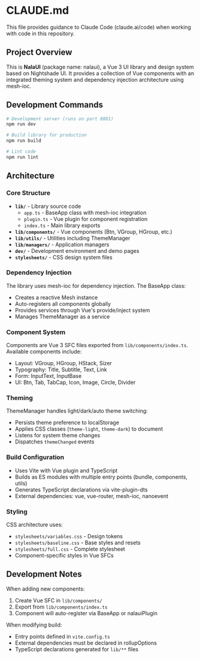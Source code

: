 # CLAUDE.md

This file provides guidance to Claude Code (claude.ai/code) when working with code in this repository.

## Project Overview

This is **NalaUI** (package name: nalaui), a Vue 3 UI library and design system based on Nightshade UI. It provides a collection of Vue components with an integrated theming system and dependency injection architecture using mesh-ioc.

## Development Commands

```bash
# Development server (runs on port 8881)
npm run dev

# Build library for production
npm run build

# Lint code
npm run lint
```

## Architecture

### Core Structure
- **`lib/`** - Library source code
  - `app.ts` - BaseApp class with mesh-ioc integration
  - `plugin.ts` - Vue plugin for component registration
  - `index.ts` - Main library exports
- **`lib/components/`** - Vue components (Btn, VGroup, HGroup, etc.)
- **`lib/utils/`** - Utilities including ThemeManager
- **`lib/managers/`** - Application managers
- **`dev/`** - Development environment and demo pages
- **`stylesheets/`** - CSS design system files

### Dependency Injection
The library uses mesh-ioc for dependency injection. The BaseApp class:
- Creates a reactive Mesh instance
- Auto-registers all components globally
- Provides services through Vue's provide/inject system
- Manages ThemeManager as a service

### Component System
Components are Vue 3 SFC files exported from `lib/components/index.ts`. Available components include:
- Layout: VGroup, HGroup, HStack, Sizer
- Typography: Title, Subtitle, Text, Link
- Form: InputText, InputBase
- UI: Btn, Tab, TabCap, Icon, Image, Circle, Divider

### Theming
ThemeManager handles light/dark/auto theme switching:
- Persists theme preference to localStorage
- Applies CSS classes (`theme-light`, `theme-dark`) to document
- Listens for system theme changes
- Dispatches `themeChanged` events

### Build Configuration
- Uses Vite with Vue plugin and TypeScript
- Builds as ES modules with multiple entry points (bundle, components, utils)
- Generates TypeScript declarations via vite-plugin-dts
- External dependencies: vue, vue-router, mesh-ioc, nanoevent

### Styling
CSS architecture uses:
- `stylesheets/variables.css` - Design tokens
- `stylesheets/baseline.css` - Base styles and resets
- `stylesheets/full.css` - Complete stylesheet
- Component-specific styles in Vue SFCs

## Development Notes

When adding new components:
1. Create Vue SFC in `lib/components/`
2. Export from `lib/components/index.ts`
3. Component will auto-register via BaseApp or nalauiPlugin

When modifying build:
- Entry points defined in `vite.config.ts`
- External dependencies must be declared in rollupOptions
- TypeScript declarations generated for `lib/**` files